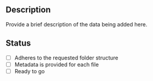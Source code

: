 ## Description
Provide a brief description of the data being added here.


<!---
### This wont show up in your PR, its just info for you ###

Reminder: The folder structure is as follows:

sorted_by_group
└──YOUR_GROUP_NAME
   ├── README.md
   └── TARGET
       ├── algorithms
       ├── analysis
       ├── movies
       ├── papers
       ├── program_specific_structures
       │   └── SIMULATION_SOFTWARE
       ├── simulation_configs
       │   └── SIMULATION_SOFTWARE
       ├── structures
       └── trajectories
       
Please also include any metadata files (e.g. provenance, how-to, etc) 
and additional use instructions for any file you want people to use.

-->

## Status
- [ ] Adheres to the requested folder structure
- [ ] Metadata is provided for each file
- [ ] Ready to go
